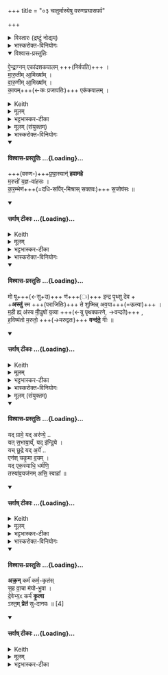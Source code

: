 +++
title = "०३ चातुर्मास्येषु वरुणप्रघासपर्व"

+++

<details><summary>विस्तारः (द्रष्टुं नोद्यम्)</summary>

२ गायत्री
३ विराट् स्थाना
४ महापङ्क्तिः
५ अनुष्टुप्
विश्वेदेवा ऋषयः  
(चातुर्मास्येषु द्वितीयपर्व) वरुणप्रघासपर्व-हविषां ब्राह्मणं पत्न्युुदानयनादि(२-५)करम्भहोममन्त्राश्च
</details>
<details><summary>भास्करोक्त-विनियोगः</summary>

1अथ वरुणप्रघासहवींषि विदधाति - ऐन्द्राग्नमित्यादि ॥ एतानि चत्वारि हवींषि पञ्चसञ्चरातिरिक्तानि । 'एतद्ब्राह्मणान्येव पञ्च हवींषि । 'अथैष ऐन्द्राग्नो भवति' इत्यादि ब्राह्मणम् । तेन सञ्चरैस्सह नव भवन्ति । 
</details>
<details open><summary>विश्वास-प्रस्तुतिः</summary>

ऐ॒न्द्रा॒ग्नम् एका॑दशकपालम्   +++(निर्वपति)+++  ।   
मा॒रु॒तीम् आ॒मिख्षा᳚म् ।   
वा॒रु॒णीम् आ॒मिख्षा᳚म्  ।   
का॒यम्+++(←कः प्रजापतिः)+++ एक॑कपालम् ।   
</details>
<details><summary>Keith</summary>

He offers on eleven potsherds to Indra and Agni,  
clotted curds to the Maruts,  
clotted curds to Varuna,  
and on one potsherd to Ka.
</details>
<details><summary>मूलम्</summary>

ऐ॒न्द्रा॒ग्नमेका॑दशकपालम्   +++(निर्वपति)+++  ।   
मा॒रु॒तीमा॒मिख्षा᳚म् ।   
वा॒रु॒णीमा॒मिख्षा᳚म्  ।   
का॒यमेक॑कपालम् ।   
</details>
<details><summary>भट्टभास्कर-टीका</summary>

को देवता अस्य कायम् । 'कस्येत्' इतीत्वम् । कः प्रजापतिः ॥
</details>
<details><summary>मूलम् (संयुक्तम्)</summary>

प्रघा॒स्यान्॑ हवामहे म॒रुतो॑ य॒ज्ञवा॑हसᳵ कर॒म्भेण॑ स॒जोष॑सः ॥
</details>
<details><summary>भास्करोक्त-विनियोगः</summary>

2गृहीत-करम्भ-पात्रां पत्नीम् उदानयित्वा वाचयति प्रतिप्रस्थाता - प्रघास्यानिति । 
</details>
<div class="js_include" newlevelforh1="4" title="विश्वास-प्रस्तुतिः" unfilled url="/vedAH_yajuH/taittirIyam/sArasvata-vibhAgaH/saMhitA/Rk/vishvAsa-prastutiH/1/8_rAjasUyAdi/03_chAturmAsyeShu_varuNapraghAsaparva/02_praghAsyAn_havAmahe.md">
<details open><summary><h4>विश्वास-प्रस्तुतिः ...{Loading}...</h4></summary>

+++(वरुण-)+++प्र॒घा॒स्यान्॑ **हवामहे**  
म॒रुतो॑ य॒ज्ञ-वा॑हसः ।  
क॒र॒म्भेण॑+++(=दधि-सर्पिर्-मिश्रास् सक्तवः)+++ स॒जोष॑सः ॥
</details>
</div>
<div class="js_include" newlevelforh1="4" title="सर्वाष् टीकाः" unfilled url="/vedAH_yajuH/taittirIyam/sArasvata-vibhAgaH/saMhitA/Rk/sarvASh_TIkAH/1/8_rAjasUyAdi/03_chAturmAsyeShu_varuNapraghAsaparva/02_praghAsyAn_havAmahe.md">
<details open><summary><h4>सर्वाष् टीकाः ...{Loading}...</h4></summary>
<details><summary>Keith</summary>

The voracious we invoke,  
The Maruts who bear the sacrifice,  
Rejoicing in the mush.
</details>
<details><summary>मूलम्</summary>

प्र॒घा॒स्यान्॑ हवामहे म॒रुतो॑ य॒ज्ञवा॑हसः ।   
कर॒म्भेण॑ स॒जोष॑सः  ॥
</details>
<details><summary>भट्टभास्कर-टीका</summary>

इयं गायत्री ॥ पूर्वपदलोपोत्र द्रष्टव्यः ।  
यथा - देवदत्तो दत्तः, सत्यभामा भामेति । एवं वरुणप्रघासाः प्रघासाः ; तत्र भवास्तेषां सम्बन्धिनो **मरुतः प्रघास्याः** । 'भवे छन्दसि' इति यः । मरुद्विशेषा वा **प्रघास्यास्** तान् **हवामहे** आह्वयामः यजामहे वा । 'बहुलं छन्दसि' इति सम्प्रसारणम् । [यज्ञं वहन्तीति यज्ञवाहसः] 'वहिहाधाञ्भ्यश्छन्दसि' इति विधीयमानोसुन् 'गतिकारकयोरपि पूर्वपदप्रकृतिस्वरत्वं च' इति कारकपूर्वादपि भवति, णिदिति तत्रानुवृत्तेर्वृद्धिः ।  

दधि-सर्पिर्-मिश्रास् सक्तवः **करम्भाः** । जातावेकवचनम् । तद्योगात्ताच्छब्द्यम् । करम्भपात्रैर्हेतुभिः सजोषसस्समानप्रीतीन् परस्परमस्माभिर्वा सप्रीतीन् । 'परादिश्छन्दसि' इत्युत्तरपदाद्युदात्तत्वम् ॥
</details>
</details>
</div>
<details><summary>भास्करोक्त-विनियोगः</summary>

3यजमानः पुरोनुवाक्यामन्वाह - मो षूण इति । 
</details>
<div class="js_include" newlevelforh1="4" title="विश्वास-प्रस्तुतिः" unfilled url="/vedAH_yajuH/taittirIyam/sArasvata-vibhAgaH/saMhitA/Rk/vishvAsa-prastutiH/1/8_rAjasUyAdi/03_chAturmAsyeShu_varuNapraghAsaparva/03_mo_ShU.md">
<details open><summary><h4>विश्वास-प्रस्तुतिः ...{Loading}...</h4></summary>

मो षू+++(←सु+उ)+++ ण॑+++(ः)+++ इन्द्र पृ॒थ्सु देव +  
+**अस्तु॑** स्म +++(पराजितिः)+++ ते शुष्मिन्न् अव॒या+++(=ऊत्या)+++ ।  
म॒ही ह्य् अ॑स्य मी॒ढुषो॑ य॒व्या +++(←यु पृथक्करणे, →वन्दते)+++ ,  
ह॒विष्म॑तो म॒रुतो॒ +++(→मरुद्वतः)+++ **वन्द॑ते॒** गीः  ॥
</details>
</div>
<div class="js_include" newlevelforh1="4" title="सर्वाष् टीकाः" unfilled url="/vedAH_yajuH/taittirIyam/sArasvata-vibhAgaH/saMhitA/Rk/sarvASh_TIkAH/1/8_rAjasUyAdi/03_chAturmAsyeShu_varuNapraghAsaparva/03_mo_ShU.md">
<details open><summary><h4>सर्वाष् टीकाः ...{Loading}...</h4></summary>
<details><summary>Keith</summary>

Be not against us in battles, O god Indra  
Let there be expiation to satisfy thee, O impetuous one;  
For great is the barley heap of this bountiful one;  
Rich in oblation are the Maruts whom our song praises.
</details>
<details><summary>मूलम्</summary>

मो षू ण॑ इन्द्र पृ॒थ्सु दे॒वास्तु॑ स्म ते शुष्मिन्नव॒या ।
म॒ही ह्य॑स्य मी॒ढुषो॑ य॒व्या ।  
ह॒विष्म॑तो म॒रुतो॒ वन्द॑ते॒ गीः  ॥
</details>
<details><summary>भट्टभास्कर-टीका</summary>

पङ्क्ति-प्रकारो ऽयम् । पादादित्वाद् **अस्त्व्** इति न निहन्यते ।  

**मो** इति प्रतिषेधे । निपात-समुदायो वा ।  
सामर्थ्याल् लभ्या क्रिया ; तस्या एव निषेध-सम्भवात्, **अस्त्व्** इति वक्ष्यमाणत्वाच् च ।  

हे **इन्द्र** देवनादि-गुणक  
अस्माकं **पृत्सु** सङ्ग्रामेषु प्रवृत्तिः  
**(सु) मो** मा भूदिति ।  
**सु** सुष्ठु समीचीनम् एव, सुष्ठु मा भूदिति वा ।  
अस्मान् **पृत्सु** मा कार्षीः - शोभनम् एतद् इति ।  
'सुञः' इति सोष्षत्वम्, 'अन्येषामपि दृश्यते' इति दीर्घत्वम् । 'नश्च धातुस्थोरुषुभ्यः' इति नसो णत्वम् ।   

किञ्च - हे **शुष्मिन्** बलवन् **ते** तव प्रसादात् **अवया** करम्भपात्रयागो **ऽस्तु** - अवयजनम् **अवया** ।  
'अवे यजः' इति ण्विः, छान्दसोन्त्यविकारः । सोर्वा डादेशः ।  
वरुणपाशानाम् अवयजनं विनाशहेतुर् **अस्त्व्** इति यावत् ।

कः पुनरस्य विशेष इति चेद् ब्रूमः -  
हे **इन्द्र अस्य** तव **मीढुषः** सेक्तुः  
सम्बन्धिनीयम् इष्टिः **मही** पृथ्वी  
यस्माद् **यव्या** यव-मात्र-सदृशी अतिस्वल्पेति यावत् ।  
शाखादित्वाद् इवार्थे **यः** ।  
यद्वा - इयम् एवेष्टिः तव प्रसादान् महती **यव्या** यावयित्री वरुणपाशानां पृथक्-करण-समर्थेति यावत् ।  
छान्दसो यः । अन्वादेशत्वाद् अस्येति निहन्यते । दाश्वानादौ **मीढ्वान्** इति निपातितः ।

किञ्च - **हविष्मतश्** चरुमतो मम **गीर् वन्दते** स्तौति ॥
</details>
</details>
</div>
<details><summary>भास्करोक्त-विनियोगः</summary>

4दम्पती याज्यां ब्रूतः - यद्ग्राम इति ।
</details>
<details><summary>मूलम् (संयुक्तम्)</summary>

यद्ग्रामे॒ यदर॑ण्ये॒ यत् स॒भाया॒य्ँयदि॑न्द्रि॒ये । यच्छू॒द्रे यद॒र्य॑ एन॑श्चकृ॒मा व॒यम् । यदेक॒स्याधि॒ धर्म॑णि॒ तस्या॑व॒यज॑नमसि॒ स्वाहा᳚ ॥  
</details>
<div class="js_include" newlevelforh1="4" title="विश्वास-प्रस्तुतिः" unfilled url="/vedAH_yajuH/taittirIyam/sArasvata-vibhAgaH/saMhitA/Rk/vishvAsa-prastutiH/1/8_rAjasUyAdi/03_chAturmAsyeShu_varuNapraghAsaparva/04_yad_grAme.md">
<details open><summary><h4>विश्वास-प्रस्तुतिः ...{Loading}...</h4></summary>

यद् ग्रामे॒ यद् अर॑ण्ये॒ ..  
यत् स॒भाया॒य्ँ, यद् इ॑न्द्रि॒ये ।    
यच् छू॒द्रे यद् अ॒र्ये॑ ..   
एन॑श् चकृ॒मा व॒यम् ।     
यद् एक॒स्याधि॒ धर्म॑णि॒    
तस्या॑व॒यज॑नम् असि॒ स्वाहा᳚  ॥
</details>
</div>
<div class="js_include" newlevelforh1="4" title="सर्वाष् टीकाः" unfilled url="/vedAH_yajuH/taittirIyam/sArasvata-vibhAgaH/saMhitA/Rk/sarvASh_TIkAH/1/8_rAjasUyAdi/03_chAturmAsyeShu_varuNapraghAsaparva/04_yad_grAme.md">
<details open><summary><h4>सर्वाष् टीकाः ...{Loading}...</h4></summary>
<details><summary>Keith</summary>

The wrong we have done in village or wild,  
In the assembly, in our members,  
The wrong to Śudra or Aryan,  
The wrong contrary to the law of either,  
Of that thou art the expiation; hail!
</details>
<details><summary>मूलम्</summary>

यद्ग्रामे॒ यदर॑ण्ये॒ ..  
यत् स॒भाया॒य्ँयदि॑न्द्रि॒ये ।    
यच्छू॒द्रे यद॒र्ये॑ ..   
एन॑श्चकृ॒मा व॒यम् ।     
यदेक॒स्याधि॒ धर्म॑णि॒  ..    
तस्या॑व॒यज॑नमसि॒ स्वाहा᳚  ॥
</details>
<details><summary>भट्टभास्कर-टीका</summary>

षट्पदा जगतीयम् ॥ ग्रामे जनपदे गूढे प्रदेशे सभायां गृहे इन्द्रिये चक्षुरादिके वागादिके च शूद्रे चतुर्थे । निकृष्टोपलक्षणम् । 'अर्यस्स्वामिवैश्ययोः' इति निपात्यते, निपातनसामर्थ्यादेवाभिमतस्य सिद्धिः । एषु ग्रामादिष्वाधारेषु एतेषु वा निमित्तेषु वयं यदेनः पापं चकृम बुद्धिपूर्वमबुद्धिपूर्वं वा सह कृतवन्तः । सांहितिकं दीर्घत्वम् । 'अस्मदो द्वयोश्च' इति द्वयोर्बहुवचनं वयमिति । यच्च आवयोरेकस्यान्यतरस्य एनः पृथगेवानया मया वा कृतम्, अधिधर्मणि स्थानासनादिके क्रियमाणे तन्निमित्तं वा कृतं तस्य सर्वस्यावयजनं नाशनमसि हे करम्भपात्राणि । सामान्यविवक्षायामेकवचनं, करम्भेण चेति प्रक्रान्तत्वात् । स्वाहाकरोमि त्वामिति । 'यजमानदेवत्यो वा आहवनीयः' इत्यादि ब्राह्मणम् ॥
</details>
</details>
</div>
<details><summary>भास्करोक्त-विनियोगः</summary>

5पृथग् गच्छन्ताव् अनुमन्त्रयेते पत्नीय-जमानौ - अक्रन्निति । 
</details>
<div class="js_include" newlevelforh1="4" title="विश्वास-प्रस्तुतिः" unfilled url="/vedAH_yajuH/taittirIyam/sArasvata-vibhAgaH/saMhitA/Rk/vishvAsa-prastutiH/1/8_rAjasUyAdi/03_chAturmAsyeShu_varuNapraghAsaparva/05_akran_karma.md">
<details open><summary><h4>विश्वास-प्रस्तुतिः ...{Loading}...</h4></summary>

**अक्र॒न्** कर्म॑ कर्म॒-कृत॑स्  
स॒ह वा॒चा म॑यो-भु॒वा ।    
दे॒वेभ्य॒ᳵ कर्म॑ **कृ॒त्वा**  
ऽस्त॒म् **प्रेत॑** सु-दानवः ॥ [4]
</details>
</div>
<div class="js_include" newlevelforh1="4" title="सर्वाष् टीकाः" unfilled url="/vedAH_yajuH/taittirIyam/sArasvata-vibhAgaH/saMhitA/Rk/sarvASh_TIkAH/1/8_rAjasUyAdi/03_chAturmAsyeShu_varuNapraghAsaparva/05_akran_karma.md">
<details open><summary><h4>सर्वाष् टीकाः ...{Loading}...</h4></summary>
<details><summary>Keith</summary>

The doers of the deed have performed the deed,  
With wondrous speech;  
Having done the deed to the gods go ye  
To your home, ye bounteous ones.
</details>
<details><summary>मूलम्</summary>

अक्र॒न्कर्म॑ कर्म॒कृत॑स्स॒ह वा॒चा म॑योभु॒वा ।    
दे॒वेभ्य॒ᳵ कर्म॑ कृ॒त्वाऽस्त॒म्प्रेत॑ सुदानवः ॥ [4]
</details>
<details><summary>भट्टभास्कर-टीका</summary>

अनुष्टुबेषा ॥ अक्रन् कृतवन्तः । बहुवचनेन द्वावुच्येते । कर्म करम्भपात्रहोमलक्षणं कृतवन्तः । 'मन्त्रे घस' इति च्लेर्लुक्, पुरुषव्यत्ययः, अकार्ष्मेति मध्यमतया विपरिणतिः, 'अस्तं प्रेत' इत्येकवाक्यत्वात् । कर्मकृतः एतस्य कर्मणः कर्तारः एतदेवाक्रन् । 'सुकर्मपाप' इति क्विप् । सह वाचा मन्त्रात्मिकया मयोभुवा मयसस्सुखस्य भावयित्र्या मन्त्रवदेव कर्म कृतवन्तः । भवतेर्ण्यन्तात्क्विप्, 'बहुलमन्यत्रापि' इति णिलुक्, उपपदसमासः । 'अन्तोदात्तादुत्तरपदात्' इति तृतीयाया उदात्तत्वं व्यत्ययेन नित्यसमासेपि । यद्वा - मयसां भूर्मयोभूरिति षष्ठीसमासः । 'सावेकाचः' इति वाचस्तृतीयाया उदात्तत्वम् । देवेभ्यो देवार्थं देवर्णनिरवदानार्थम् । ते यूयं सम्प्रति कर्म यथोक्तं कृत्वा अस्तं प्रेत स्वंस्वं स्थानं वियुक्ता गच्छत । हे सुदानवः कल्याणदानाः । कर्मसमाप्तिं वा अस्तमयत देवाः । 'देवानृणं निरवदाय' इत्यादि ब्राह्मणम् ॥

इत्यष्टमे तृतीयोनुवाकः ॥
</details>
</details>
</div>
